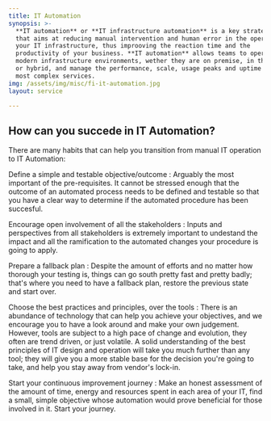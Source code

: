 ```yaml
---
title: IT Automation
synopsis: >-
  **IT automation** or **IT infrastructure automation** is a key strategic process
  that aims at reducing manual intervention and human error in the operation of
  your IT infrastructure, thus improoving the reaction time and the
  productivity of your business. **IT automation** allows teams to operate
  modern infrastructure environments, wether they are on premise, in the cloud
  or hybrid, and manage the performance, scale, usage peaks and uptime of the
  most complex services.
img: /assets/img/misc/fi-it-automation.jpg
layout: service

---
```


## How can you succede in IT Automation?

There are many habits that can help you transition from manual IT operation to IT
Automation:

Define a simple and testable objective/outcome
: Arguably the most important of the pre-requisites. It cannot be stressed
  enough that the outcome of an automated process needs to be defined and
  testable so that you have a clear way to determine if the automated procedure
  has been succesful.

Encourage open involvement of all the stakeholders
: Inputs and perspectives from all stakeholders is extremely important to
  undestand the impact and all the ramification to the automated changes your
  procedure is going to apply.

Prepare a fallback plan
: Despite the amount of efforts and no matter how thorough your testing is,
  things can go south pretty fast and pretty badly; that's where you need
  to have a fallback plan, restore the previous state and start over.

Choose the best practices and principles, over the tools
: There is an abundance of technology that can help you achieve your
  objectives, and we encourage you to have a look around and make your own
  judgement. However, tools are subject to a high pace of change and evolution,
  they often are trend driven, or just volatile. A solid understanding of the
  best principles of IT design and operation will take you much further than
  any tool; they will give you a more stable base for the decision you're going
  to take, and help you stay away from vendor's lock-in.

Start your continuous improvement journey
: Make an honest assessment of the amount of time, energy and resources spent
  in each area of your IT, find a small, simple objective whose automation would
  prove beneficial for those involved in it. Start your journey.
